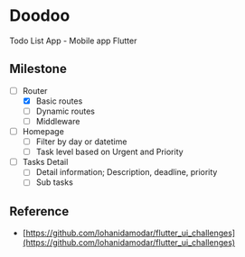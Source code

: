 # Doodoo

Todo List App - Mobile app Flutter

## Milestone

- [ ] Router
  - [X] Basic routes
  - [ ] Dynamic routes
  - [ ] Middleware
- [ ] Homepage
  - [ ] Filter by day or datetime
  - [ ] Task level based on Urgent and Priority
- [ ] Tasks Detail
  - [ ] Detail information; Description, deadline, priority
  - [ ] Sub tasks

## Reference
- [https://github.com/lohanidamodar/flutter_ui_challenges](https://github.com/lohanidamodar/flutter_ui_challenges)